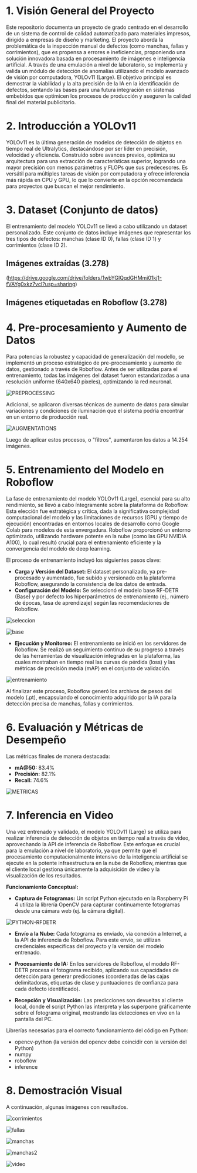 # 1. Visión General del Proyecto
Este repositorio documenta un proyecto de grado centrado en el desarrollo de un sistema de control de calidad automatizado para materiales impresos, dirigido a empresas de diseño y marketing. El proyecto aborda la problemática de la inspección manual de defectos (como manchas, fallas y corrimientos), que es propensa a errores e ineficiencias, proponiendo una solución innovadora basada en procesamiento de imágenes e inteligencia artificial. A través de una emulación a nivel de laboratorio, se implementa y valida un módulo de detección de anomalías utilizando el modelo avanzado de visión por computadora, YOLOv11 (Large). El objetivo principal es demostrar la viabilidad y la alta precisión de la IA en la identificación de defectos, sentando las bases para una futura integración en sistemas embebidos que optimicen los procesos de producción y aseguren la calidad final del material publicitario.

# 2. Introducción a YOLOv11
YOLOv11 es la última generación de modelos de detección de objetos en tiempo real de Ultralytics, destacándose por ser líder en precisión, velocidad y eficiencia. Construido sobre avances previos, optimiza su arquitectura para una extracción de características superior, logrando una mayor precisión con menos parámetros y FLOPs que sus predecesores. Es versátil para múltiples tareas de visión por computadora y ofrece inferencia más rápida en CPU y GPU, lo que lo convierte en la opción recomendada para proyectos que buscan el mejor rendimiento.


# 3. Dataset (Conjunto de datos)
El entrenamiento del modelo YOLOv11 se llevó a cabo utilizando un dataset personalizado. Este conjunto de datos incluye imágenes que representar los tres tipos de defectos: manchas (clase ID 0), fallas (clase ID 1) y corrimientos (clase ID 2). 
## Imágenes extraídas (3.278)
(https://drive.google.com/drive/folders/1wbYGIQqdGHMmi01kj1-fVAYg0xkz7vcI?usp=sharing)
## Imágenes etiquetadas en Roboflow (3.278)


# 4. Pre-procesamiento y Aumento de Datos
Para potencias la robustez y capacidad de generalización del modello, se implementó un proceso estratégico de pre-procesamiento y aumento de datos, gestionado a través de Roboflow. Antes de ser utilizadas para el entrenamiento, todas las imágenes del dataset fueron estandarizadas a una resolución uniforme (640x640 pixeles), optimizando la red neuronal.

![PREPROCESSING](https://github.com/henrycortes10/control_calidad/blob/main/imagenes/PREPROCESSING.png)

Adicional, se aplicaron diversas técnicas de aumento de datos para simular variaciones y condiciones de iluminación que el sistema podría encontrar en un entorno de producción real.

![AUGMENTATIONS](https://github.com/henrycortes10/control_calidad/blob/main/imagenes/AUGMENTATIONS.png)

Luego de aplicar estos procesos, o "filtros", aumentaron los datos a 14.254 imágenes.

# 5. Entrenamiento del Modelo en Roboflow
La fase de entrenamiento del modelo YOLOv11 (Large), esencial para su alto rendimiento, se llevó a cabo íntegramente sobre la plataforma de Roboflow. Esta elección fue estratégica y crítica, dada la significativa complejidad computacional del modelo y las limitaciones de recursos (GPU y tiempo de ejecución) encontradas en entornos locales de desarrollo como Google Colab para modelos de esta envergadura. Roboflow proporcionó un entorno optimizado, utilizando hardware potente en la nube (como las GPU NVIDIA A100), lo cual resultó crucial para el entrenamiento eficiente y la convergencia del modelo de deep learning.

El proceso de entrenamiento incluyó los siguientes pasos clave:

- **Carga y Versión del Dataset:** El dataset personalizado, ya pre-procesado y aumentado, fue subido y versionado en la plataforma Roboflow, asegurando la consistencia de los datos de entrada.
- **Configuración del Modelo:** Se seleccionó el modelo base RF-DETR (Base) y por defecto los hiperparámetros de entrenamiento (ej., número de épocas, tasa de aprendizaje) según las recomendaciones de Roboflow.

![seleccion](https://github.com/henrycortes10/control_calidad/blob/main/imagenes/seleccion.png)

![base](https://github.com/henrycortes10/control_calidad/blob/main/imagenes/base.png)

- **Ejecución y Monitoreo:** El entrenamiento se inició en los servidores de Roboflow. Se realizó un seguimiento continuo de su progreso a través de las herramientas de visualización integradas en la plataforma, las cuales mostraban en tiempo real las curvas de pérdida (loss) y las métricas de precisión media (mAP) en el conjunto de validación.
  
![entrenamiento](https://github.com/henrycortes10/control_calidad/blob/main/imagenes/entrenamiento.jpeg)

Al finalizar este proceso, Roboflow generó los archivos de pesos del modelo (.pt), encapsulando el conocimiento adquirido por la IA para la detección precisa de manchas, fallas y corrimientos.
# 6. Evaluación y Métricas de Desempeño
Las métricas finales de manera destacada:

- **mA@50:** 83.4%
- **Precisión:** 82.1%
- **Recall:** 74.6%

![METRICAS](https://github.com/henrycortes10/control_calidad/blob/main/imagenes/METRICAS.png)

# 7. Inferencia en Video
Una vez entrenado y validado, el modelo YOLOv11 (Large) se utiliza para realizar inferencia de detección de objetos en tiempo real a través de video, aprovechando la API de inferencia de Roboflow. Este enfoque es crucial para la emulación a nivel de laboratorio, ya que permite que el procesamiento computacionalmente intensivo de la inteligencia artificial se ejecute en la potente infraestructura en la nube de Roboflow, mientras que el cliente local gestiona únicamente la adquisición de video y la visualización de los resultados.

**Funcionamiento Conceptual:**

- **Captura de Fotogramas:** Un script Python ejecutado en la Raspberry Pi 4 utiliza la librería OpenCV para capturar continuamente fotogramas desde una cámara web (ej. la cámara digital).

![PYTHON-RFDETR](https://github.com/henrycortes10/control_calidad/blob/main/imagenes/PYTHON-RFDETR_2.png)

- **Envío a la Nube:** Cada fotograma es enviado, vía conexión a Internet, a la API de inferencia de Roboflow. Para este envío, se utilizan credenciales específicas del proyecto y la versión del modelo entrenado.

- **Procesamiento de IA:** En los servidores de Roboflow, el modelo RF-DETR procesa el fotograma recibido, aplicando sus capacidades de detección para generar predicciones (coordenadas de las cajas delimitadoras, etiquetas de clase y puntuaciones de confianza para cada defecto identificado).

- **Recepción y Visualización:** Las predicciones son devueltas al cliente local, donde el script Python las interpreta y las superpone gráficamente sobre el fotograma original, mostrando las detecciones en vivo en la pantalla del PC.

Librerías necesarias para el correcto funcionamiento del código en Python:

- opencv-python (la versión del opencv debe coincidir con la versión del Python)
- numpy
- roboflow
- inference

# 8. Demostración Visual

A continuación, algunas imágenes con resultados.

![corrimientos](https://github.com/henrycortes10/control_calidad/blob/main/imagenes/CORRIMIENTOS_(TEST%20SET).png)

![fallas](https://github.com/henrycortes10/control_calidad/blob/main/imagenes/FALLAS_(TEST%20SET).png)

![manchas](https://github.com/henrycortes10/control_calidad/blob/main/imagenes/MANCHAS_(TEST%20SET).png)

![manchas2](https://github.com/henrycortes10/control_calidad/blob/main/imagenes/MANCHAS_2(TEST%20SET).png)

![video](https://github.com/henrycortes10/control_calidad/blob/main/imagenes/video4.gif)

